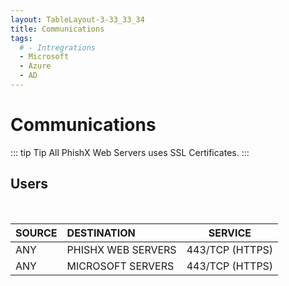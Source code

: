 ```yaml
---
layout: TableLayout-3-33_33_34
title: Communications
tags:
  # - Intregrations
  - Microsoft
  - Azure
  - AD
---
```


# Communications

::: tip Tip
All PhishX Web Servers uses SSL Certificates.
:::

## Users

<br>

| SOURCE | DESTINATION        |     SERVICE     |
| :----- | :----------------- | :-------------: |
| ANY    | PHISHX WEB SERVERS | 443/TCP (HTTPS) |
| ANY    | MICROSOFT SERVERS  | 443/TCP (HTTPS) |
